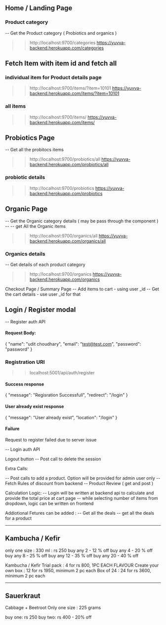 ## Home / Landing Page

### Product category 
-- Get the Product category ( Probiotics and organics )
>> http://localhost:9700/categories
>> https://yuvva-backend.herokuapp.com/categories


## Fetch Item with item id and fetch all
### individual item for Product details page
>> http://localhost:9700/items/?item=10101
>> https://yuvva-backend.herokuapp.com/items/?item=10101

### all items
>> http://localhost:9700/items/
>> https://yuvva-backend.herokuapp.com/items/

## Probiotics Page
-- Get all the probitocs items
>> http://localhost:9700/probiotics/all
>> https://yuvva-backend.herokuapp.com/probiotics/all

### probiotic details
>> http://localhost:9700/probiotics
>> https://yuvva-backend.herokuapp.com/probiotics


## Organic Page
-- Get the Organic category details ( may be pass through the component )
-- -- get All the Organic items
>> http://localhost:9700/organics/all
>> https://yuvva-backend.herokuapp.com/organics/all

### Organics details
-- Get details of each product category
>> http://localhost:9700/organics
>> https://yuvva-backend.herokuapp.com/organics

Checkout Page / Summary Page
-- Add items to cart - using user _id 
-- Get the cart details - use user _id for that

## Login / Register modal
-- Register auth API
#### Request Body:
{
	"name": "udit choudhary",
	"email": "test@test.com",
	"password": "password"
}
### Registration URI
>> localhost:5001/api/auth/register
#### Success response
{
    "message": "Regisration Successfull",
    "redirect": "/login"
}
#### User already exist response
{
    "message": "User already exist",
    "location": "/login"
}
#### Failure
Request to register failed due to server issue



-- Login auth API  

Logout button
-- Post call to delete the session 

Extra Calls:

-- Post calls to add a product. Option will be provided for admin user only
-- Fetch Rules of discount from backend 
-- Product Review ( get and post )


Calculation Logic: 
-- Login will be written at backend api to calculate and provide the total price at cart page
-- while selecting number of items from dropdown, logic can be written on frontend 



Addiotional Fetures can be added :
-- Get all the deals 
-- get all the deals for a product




-------------------
Kambucha / Kefir
-------------------

only one size : 330 ml : rs 250
buy any 2 - 12 % off
buy any 4 - 20 % off 
buy any 8 - 25 % off
buy any 12 - 35 % off 
buy any 20 - 40 % off 

Kambucha / Kefir Trial pack : 4 for rs 800, 1PC EACH FLAVOUR
Create your own box : 12 for rs 1950, minimum 2 pc each 
Box of 24 : 24 for rs 3600, minimum 2 pc each 


-------------------
Sauerkraut
-------------------

Cabbage + Beetroot
Only one size : 225 grams

buy one: rs 250
buy two: rs 400 - 20% off 
